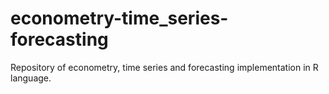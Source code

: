# econometry-time_series-forecasting
Repository of econometry, time series and forecasting implementation in R language.
